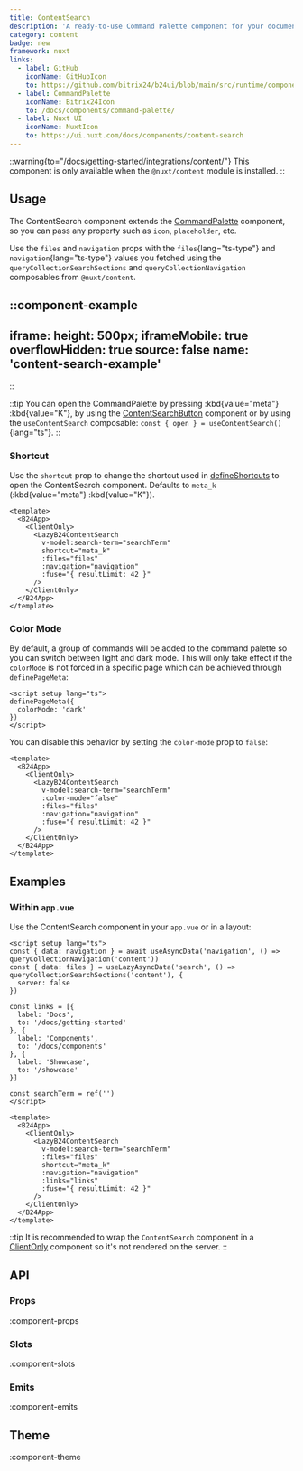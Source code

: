 ```yaml
---
title: ContentSearch
description: 'A ready-to-use Command Palette component for your documentation.'
category: content
badge: new
framework: nuxt
links:
  - label: GitHub
    iconName: GitHubIcon
    to: https://github.com/bitrix24/b24ui/blob/main/src/runtime/components/content/ContentSearch.vue
  - label: CommandPalette
    iconName: Bitrix24Icon
    to: /docs/components/command-palette/
  - label: Nuxt UI
    iconName: NuxtIcon
    to: https://ui.nuxt.com/docs/components/content-search
---
```


::warning{to="/docs/getting-started/integrations/content/"}
This component is only available when the `@nuxt/content` module is installed.
::

## Usage

The ContentSearch component extends the [CommandPalette](/docs/components/command-palette/) component, so you can pass any property such as `icon`, `placeholder`, etc.

Use the `files` and `navigation` props with the `files`{lang="ts-type"} and `navigation`{lang="ts-type"} values you fetched using the `queryCollectionSearchSections` and `queryCollectionNavigation` composables from `@nuxt/content`.

::component-example
---
iframe:
  height: 500px;
iframeMobile: true
overflowHidden: true
source: false
name: 'content-search-example'
---
::

::tip
You can open the CommandPalette by pressing :kbd{value="meta"} :kbd{value="K"}, by using the [ContentSearchButton](/docs/components/content-search-button/) component or by using the `useContentSearch` composable: `const { open } = useContentSearch()`{lang="ts"}.
::

### Shortcut

Use the `shortcut` prop to change the shortcut used in [defineShortcuts](/docs/composables/define-shortcuts/) to open the ContentSearch component. Defaults to `meta_k` (:kbd{value="meta"} :kbd{value="K"}).

```vue [app.vue]{6}
<template>
  <B24App>
    <ClientOnly>
      <LazyB24ContentSearch
        v-model:search-term="searchTerm"
        shortcut="meta_k"
        :files="files"
        :navigation="navigation"
        :fuse="{ resultLimit: 42 }"
      />
    </ClientOnly>
  </B24App>
</template>
```

### Color Mode

By default, a group of commands will be added to the command palette so you can switch between light and dark mode. This will only take effect if the `colorMode` is not forced in a specific page which can be achieved through `definePageMeta`:

```vue [pages/index.vue]
<script setup lang="ts">
definePageMeta({
  colorMode: 'dark'
})
</script>
```

You can disable this behavior by setting the `color-mode` prop to `false`:

```vue [app.vue]{6}
<template>
  <B24App>
    <ClientOnly>
      <LazyB24ContentSearch
        v-model:search-term="searchTerm"
        :color-mode="false"
        :files="files"
        :navigation="navigation"
        :fuse="{ resultLimit: 42 }"
      />
    </ClientOnly>
  </B24App>
</template>
```

## Examples

### Within `app.vue`

Use the ContentSearch component in your `app.vue` or in a layout:

```vue [app.vue]
<script setup lang="ts">
const { data: navigation } = await useAsyncData('navigation', () => queryCollectionNavigation('content'))
const { data: files } = useLazyAsyncData('search', () => queryCollectionSearchSections('content'), {
  server: false
})

const links = [{
  label: 'Docs',
  to: '/docs/getting-started'
}, {
  label: 'Components',
  to: '/docs/components'
}, {
  label: 'Showcase',
  to: '/showcase'
}]

const searchTerm = ref('')
</script>

<template>
  <B24App>
    <ClientOnly>
      <LazyB24ContentSearch
        v-model:search-term="searchTerm"
        :files="files"
        shortcut="meta_k"
        :navigation="navigation"
        :links="links"
        :fuse="{ resultLimit: 42 }"
      />
    </ClientOnly>
  </B24App>
</template>
```

::tip
It is recommended to wrap the `ContentSearch` component in a [ClientOnly](https://nuxt.com/docs/api/components/client-only) component so it's not rendered on the server.
::

## API

### Props

:component-props

### Slots

:component-slots

### Emits

:component-emits

## Theme

:component-theme
